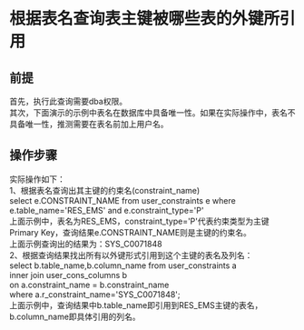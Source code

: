 # 根据表名查询表主键被哪些表的外键所引用
## 前提
首先，执行此查询需要dba权限。  
其次，下面演示的示例中表名在数据库中具备唯一性。如果在实际操作中，表名不具备唯一性，推测需要在表名前加上用户名。  
## 操作步骤  
实际操作如下：  
1、根据表名查询出其主键的约束名(constraint_name)  
select e.CONSTRAINT_NAME from user_constraints e where e.table_name='RES_EMS' and e.constraint_type='P'  
上面示例中，表名为RES_EMS，constraint_type='P'代表约束类型为主键Primary Key，查询结果e.CONSTRAINT_NAME则是主键的约束名。  
上面示例查询出的结果为：SYS_C0071848  
2、根据查询结果找出所有以外键形式引用到这个主键的表名及列名：  
select b.table_name,b.column_name from user_constraints a   
inner join user_cons_columns b  
on a.constraint_name = b.constraint_name  
where a.r_constraint_name='SYS_C0071848';  
上面示例中，查询结果中b.table_name即引用到RES_EMS主键的表名，b.column_name即具体引用的列名。
